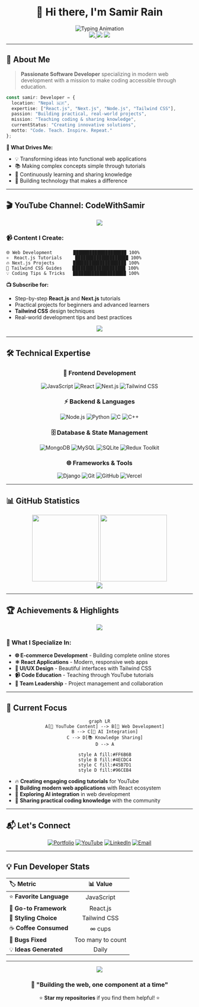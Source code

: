 # <div align="center">👋 Hi there, I'm **Samir Rain**</div>

<div align="center">
  <img src="https://readme-typing-svg.herokuapp.com?font=JetBrains+Mono&weight=600&size=28&duration=3000&pause=1000&color=00D9FF&center=true&vCenter=true&multiline=true&width=600&height=100&lines=Software+Developer;YouTube+Content+Creator;React+%26+Next.js+Enthusiast" alt="Typing Animation" />
</div>

<div align="center">
  <a href="https://www.youtube.com/channel/CodeWithSamir">
    <img src="https://api.visitorbadge.io/api/VisitorHit?user=codewithsamir&countColor=%237B1E7A&style=flat-square&labelColor=black" />
  </a>
  <img src="https://img.shields.io/github/followers/CodeWithSamir?label=Follow&style=flat-square&color=7B1E7A&labelColor=black" />
  <img src="https://komarev.com/ghpvc/?username=CodeWithSamir&style=flat-square&color=7B1E7A" />
</div>

---

## 🚀 About Me

> **Passionate Software Developer** specializing in modern web development with a mission to make coding accessible through education.

```typescript
const samir: Developer = {
  location: "Nepal 🇳🇵",
  expertise: ["React.js", "Next.js", "Node.js", "Tailwind CSS"],
  passion: "Building practical, real-world projects",
  mission: "Teaching coding & sharing knowledge",
  currentStatus: "Creating innovative solutions",
  motto: "Code. Teach. Inspire. Repeat."
};
```

**🎯 What Drives Me:**
- 💡 Transforming ideas into functional web applications
- 📚 Making complex concepts simple through tutorials
- 🌱 Continuously learning and sharing knowledge
- 🤝 Building technology that makes a difference

---

## 🎬 YouTube Channel: **CodeWithSamir**

<div align="center">
  <a href="https://www.youtube.com/channel/CodeWithSamir">
    <img src="https://img.shields.io/badge/YouTube-CodeWithSamir-FF0000?style=for-the-badge&logo=youtube&logoColor=white&labelColor=black" />
  </a>
</div>

### 📹 Content I Create:
```
🌐 Web Development        ████████████████████ 100%
⚛️  React.js Tutorials     ████████████████████ 100%
🔥 Next.js Projects       ████████████████████ 100%
🎨 Tailwind CSS Guides    ████████████████████ 100%
💡 Coding Tips & Tricks   ████████████████████ 100%
```

**📺 Subscribe for:**
- Step-by-step **React.js** and **Next.js** tutorials
- Practical projects for beginners and advanced learners
- **Tailwind CSS** design techniques
- Real-world development tips and best practices

<div align="center">
  <a href="https://www.youtube.com/channel/CodeWithSamir?sub_confirmation=1">
    <img src="https://img.shields.io/badge/Subscribe%20Now-FF0000?style=for-the-badge&logo=youtube&logoColor=white" />
  </a>
</div>

---

## 🛠️ Technical Expertise

<div align="center">

### 🎨 Frontend Development
![JavaScript](https://img.shields.io/badge/JavaScript-F7DF1E?style=for-the-badge&logo=javascript&logoColor=black)
![React](https://img.shields.io/badge/React-61DAFB?style=for-the-badge&logo=react&logoColor=black)
![Next.js](https://img.shields.io/badge/Next.js-000000?style=for-the-badge&logo=next.js&logoColor=white)
![Tailwind CSS](https://img.shields.io/badge/Tailwind_CSS-06B6D4?style=for-the-badge&logo=tailwind-css&logoColor=white)

### ⚡ Backend & Languages
![Node.js](https://img.shields.io/badge/Node.js-339933?style=for-the-badge&logo=node.js&logoColor=white)
![Python](https://img.shields.io/badge/Python-3776AB?style=for-the-badge&logo=python&logoColor=white)
![C](https://img.shields.io/badge/C-A8B9CC?style=for-the-badge&logo=c&logoColor=black)
![C++](https://img.shields.io/badge/C++-00599C?style=for-the-badge&logo=cplusplus&logoColor=white)

### 🗄️ Database & State Management
![MongoDB](https://img.shields.io/badge/MongoDB-47A248?style=for-the-badge&logo=mongodb&logoColor=white)
![MySQL](https://img.shields.io/badge/MySQL-4479A1?style=for-the-badge&logo=mysql&logoColor=white)
![SQLite](https://img.shields.io/badge/SQLite-003B57?style=for-the-badge&logo=sqlite&logoColor=white)
![Redux Toolkit](https://img.shields.io/badge/Redux_Toolkit-764ABC?style=for-the-badge&logo=redux&logoColor=white)

### 🌐 Frameworks & Tools
![Django](https://img.shields.io/badge/Django-092E20?style=for-the-badge&logo=django&logoColor=white)
![Git](https://img.shields.io/badge/Git-F05032?style=for-the-badge&logo=git&logoColor=white)
![GitHub](https://img.shields.io/badge/GitHub-181717?style=for-the-badge&logo=github&logoColor=white)
![Vercel](https://img.shields.io/badge/Vercel-000000?style=for-the-badge&logo=vercel&logoColor=white)

</div>

---

## 📊 GitHub Statistics

<div align="center">
  <img height="180em" src="https://github-readme-stats.vercel.app/api?username=CodeWithSamir&show_icons=true&theme=tokyonight&include_all_commits=true&count_private=true&hide_border=true&bg_color=0D1117&title_color=00D9FF&icon_color=00D9FF&text_color=FFFFFF"/>
  <img height="180em" src="https://github-readme-stats.vercel.app/api/top-langs/?username=CodeWithSamir&layout=compact&langs_count=8&theme=tokyonight&hide_border=true&bg_color=0D1117&title_color=00D9FF&text_color=FFFFFF"/>
</div>

<div align="center">
  <img src="https://github-readme-streak-stats.herokuapp.com/?user=CodeWithSamir&theme=tokyonight&hide_border=true&background=0D1117&stroke=00D9FF&ring=00D9FF&fire=FF6B6B&currStreakLabel=00D9FF" />
</div>

---

## 🏆 Achievements & Highlights

<div align="center">
  <img src="https://github-profile-trophy.vercel.app/?username=CodeWithSamir&theme=algolia&no-frame=true&no-bg=true&margin-w=4&row=2&column=4" />
</div>

### 🎯 What I Specialize In:
- **🌐 E-commerce Development** - Building complete online stores
- **⚛️ React Applications** - Modern, responsive web apps
- **🎨 UI/UX Design** - Beautiful interfaces with Tailwind CSS
- **📹 Code Education** - Teaching through YouTube tutorials
- **👥 Team Leadership** - Project management and collaboration

---

## 🌟 Current Focus

<div align="center">
  
```mermaid
graph LR
    A[🎥 YouTube Content] --> B[📱 Web Development]
    B --> C[🤖 AI Integration]
    C --> D[📚 Knowledge Sharing]
    D --> A
    
    style A fill:#FF6B6B
    style B fill:#4ECDC4
    style C fill:#45B7D1
    style D fill:#96CEB4
```

</div>

- 🔥 **Creating engaging coding tutorials** for YouTube
- 🚀 **Building modern web applications** with React ecosystem
- 🤖 **Exploring AI integration** in web development
- 📖 **Sharing practical coding knowledge** with the community

---

## 📬 Let's Connect

<div align="center">

[![Portfolio](https://img.shields.io/badge/🌐_Portfolio-samirrain.com.np-00D9FF?style=for-the-badge&labelColor=black)](https://samirrain.com.np/)
[![YouTube](https://img.shields.io/badge/📺_YouTube-CodeWithSamir-FF0000?style=for-the-badge&labelColor=black)](https://www.youtube.com/channel/CodeWithSamir)
[![LinkedIn](https://img.shields.io/badge/💼_LinkedIn-Samir_Rain-0A66C2?style=for-the-badge&labelColor=black)](https://np.linkedin.com/in/samir-rain-0467b7259?trk=people-guest_people_search-card)
[![Email](https://img.shields.io/badge/📧_Email-codewithsamir@gmail.com-EA4335?style=for-the-badge&labelColor=black)](mailto:codewithsamir@gmail.com)

</div>

---

## 💡 Fun Developer Stats

<div align="center">

| 🏷️ **Metric** | 📊 **Value** |
|:---|:---:|
| ⭐ **Favorite Language** | JavaScript |
| 🚀 **Go-to Framework** | React.js |
| 🎨 **Styling Choice** | Tailwind CSS |
| ☕ **Coffee Consumed** | ∞ cups |
| 🐛 **Bugs Fixed** | Too many to count |
| 💡 **Ideas Generated** | Daily |

</div>

---

<div align="center">
  <img src="https://capsule-render.vercel.app/api?type=waving&color=gradient&customColorList=12&height=120&section=footer&text=Thanks%20for%20visiting!&fontSize=30&fontColor=ffffff&animation=twinkling" />
</div>

<div align="center">
  
### 🚀 **"Building the web, one component at a time"**

⭐ **Star my repositories** if you find them helpful! ⭐

</div>
